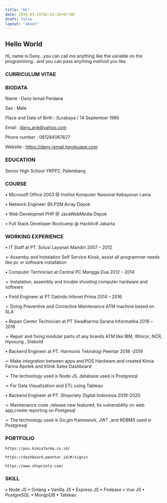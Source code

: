 ```yaml
---
title: "Hi"
date: 2020-03-15T02:52:20+07:00
draft: false
layout: "about"
---
```


## Hello World

Hi, name is Dany...you can call me anything like the variable on the programming.. and you can pass anything method you like

### CURRICULUM VITAE

### BIODATA

Name : Dany Ismail Perdana

Sex : Male

Place and Date of Birth : Surabaya / 14 September 1985

Email : dany_arie@yahoo.com

Phone number : 081284087627

Website : https://dany-ismail.herokuapp.com


### EDUCATION

Senior High School YKPP2, Palembang


### COURSE

•	Microsoft Office 2003 @ Institut Komputer Nasional Kebayoran Lama

•	Network Engineer @LP2M Array Depok

•	Web Developmet  PHP @ JavaWebMedia Depok

•	Full Stack Developer Bootcamp @ Hacktiv8 Jakarta



### WORKING EXPERIENCE	

•	IT Staff at PT. Solusi Layanan Mandiri  2007 – 2012	

➢	Assemby and Instalation Self Service Kiosk, assist all programmer needs like pc or software installation 

•	Computer Technician at Central PC Mangga Dua  2012 – 2014

➢	Instalation, assembly and trouble shooting computer hardware and software

•	Field Engineer at PT Datindo Infonet Prima  2014 – 2016

➢	Doing Preventive and Corrective Maintenance ATM machine based on SLA

•	Repair Center Technician at PT Swadharma Sarana Informatika  2016 –2018

➢	Repair and fixing modular parts of any brands ATM like IBM, Wincor, NCR, Hyosung , Diebold



•	Backend Engineer at PT. Harmonix Teknologi Peentar   2018 -2019

➢	Make integration between apps and POS Hardware and created Kimia Farma Apotek and Klinik Sales Dashboard

➢	The technology used is Node JS, database used is Postgresql

➢	For Data Visualization and ETL using Tableau


•	Backend Engineer at PT. Shopciety Digital Indonesia  2019-2020

➢	Maintenance code ,release new featured, fix vulnerability on web app,create reporting on Postgesql

➢	The technology used is Go,gin framework, JWT ,and  RDBMS used is Postgresql

### PORTFOLIO 

`https://pos.kimiafarma.co.id/`


`https://dashboard.peentar.id/#/signin`


`https://www.shopciety.com/`



### SKILL

•	Node JS
•	Golang
•	Vanilla JS
•	Express JS
•	Firebase
•	Vue JS
•	PostgreSQL
•	MongoDB
•	Tableau




